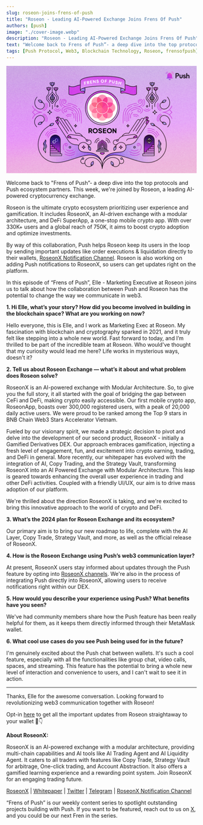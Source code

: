 ```yaml
---
slug: roseon-joins-frens-of-push
title: "Roseon - Leading AI-Powered Exchange Joins Frens Of Push"
authors: [push]
image: "./cover-image.webp"
description: "Roseon - Leading AI-Powered Exchange Joins Frens Of Push"
text: "Welcome back to Frens of Push”- a deep dive into the top protocols and Push ecosystem partners. This week, we're joined by Roseon, a leading AI-powered cryptocurrency exchange."
tags: [Push Protocol, Web3, Blockchain Technology, Roseon, frensofpush]
---
```

![Cover Image of Roseon - Leading AI-Powered Exchange Joins Frens Of Push  ](./cover-image.webp)

<!--truncate-->
Welcome back to "Frens of Push”- a deep dive into the top protocols and Push ecosystem partners. This week, we're joined by Roseon, a leading AI-powered cryptocurrency exchange.

Roseon is the ultimate crypto ecosystem prioritizing user experience and gamification. It includes RoseonX, an AI-driven exchange with a modular architecture, and DeFi SuperApp, a one-stop mobile crypto app. With over 330K+ users and a global reach of 750K, it aims to boost crypto adoption and optimize investments.

By way of this collaboration, Push helps Roseon keep its users in the loop by sending important updates like order executions & liquidation directly to their wallets, [RoseonX Notification Channel](http://app.push.org/channels/0xcBEBcCCF0B846C686D68c4D9EDA95fb17a7eedaE). Roseon is also working on adding Push notifications to RoseonX, so users can get updates right on the platform.

In this episode of “Frens of Push”, Elle - Marketing Executive at Roseon joins us to talk about how the collaboration between Push and Roseon has the potential to change the way we communicate in web3.

**1. Hi Elle, what’s your story? How did you become involved in building in the blockchain space? What are you working on now?**

Hello everyone, this is Elle, and I work as Marketing Exec at Roseon. My fascination with blockchain and cryptography sparked in 2021, and it truly felt like stepping into a whole new world. Fast forward to today, and I’m thrilled to be part of the incredible team at Roseon. Who would've thought that my curiosity would lead me here? Life works in mysterious ways, doesn't it?

**2. Tell us about Roseon Exchange — what’s it about and what problem does Roseon solve?**

RoseonX is an AI-powered exchange with Modular Architecture. So, to give you the full story, it all started with the goal of bridging the gap between CeFi and DeFi, making crypto easily accessible. Our first mobile crypto app, RoseonApp, boasts over 300,000 registered users, with a peak of 20,000 daily active users. We were proud to be ranked among the Top 9 stars in BNB Chain Web3 Stars Accelerator Vietnam.

Fueled by our visionary spirit, we made a strategic decision to pivot and delve into the development of our second product, RoseonX - initially a Gamified Derivatives DEX. Our approach embraces gamification, injecting a fresh level of engagement, fun, and excitement into crypto earning, trading, and DeFi in general. More recently, our whitepaper has evolved with the integration of AI, Copy Trading, and the Strategy Vault, transforming RoseonX into an AI Powered Exchange with Modular Architecture. This leap is geared towards enhancing the overall user experience in trading and other DeFi activities. Coupled with a friendly UI/UX, our aim is to drive mass adoption of our platform.

We're thrilled about the direction RoseonX is taking, and we're excited to bring this innovative approach to the world of crypto and DeFi.

**3. What’s the 2024 plan for Roseon Exchange and its ecosystem?**

Our primary aim is to bring our new roadmap to life, complete with the AI Layer, Copy Trade, Strategy Vault, and more, as well as the official release of RoseonX.

**4. How is the Roseon Exchange using Push’s web3 communication layer?**

At present, RoseonX users stay informed about updates through the Push feature by opting into [RoseonX channels](https://www.notion.so/Blog-e7b75aa4cbf04d82bc305248fcbd482c?pvs=21). We're also in the process of integrating Push directly into RoseonX, allowing users to receive notifications right within our DEX.

**5. How would you describe your experience using Push? What benefits have you seen?**

We've had community members share how the Push feature has been really helpful for them, as it keeps them directly informed through their MetaMask wallet.

**6. What cool use cases do you see Push being used for in the future?**

I'm genuinely excited about the Push chat between wallets. It's such a cool feature, especially with all the functionalities like group chat, video calls, spaces, and streaming. This feature has the potential to bring a whole new level of interaction and convenience to users, and I can't wait to see it in action.

---

Thanks, Elle for the awesome conversation. Looking forward to revolutionizing web3 communication together with Roseon!

Opt-in [here](http://app.push.org/channels/0xcBEBcCCF0B846C686D68c4D9EDA95fb17a7eedaE) to get all the important updates from Roseon straightaway to your wallet 🔔👇

**About RoseonX:**

RoseonX is an AI-powered exchange with a modular architecture, providing multi-chain capabilities and AI tools like AI Trading Agent and AI Liquidity Agent. It caters to all traders with features like Copy Trade, Strategy Vault for arbitrage, One-click trading, and Account Abstraction. It also offers a gamified learning experience and a rewarding point system. Join RoseonX for an engaging trading future.

[RoseonX](https://dex.roseon.world/#/trade) | [Whitepaper](https://roseon.gitbook.io/roseon-whitepaper/whitepaper/master) | [Twitter](https://twitter.com/RoseonExchange) | [Telegram](https://t.me/Roseon) | [RoseonX Notification Channel](http://app.push.org/channels/0xcBEBcCCF0B846C686D68c4D9EDA95fb17a7eedaE)

“Frens of Push” is our weekly content series to spotlight outstanding projects building with Push. If you want to be featured, reach out to us on [X](https://twitter.com/pushprotocol/), and you could be our next Fren in the series.